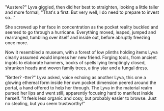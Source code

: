 "Austere?" Lyva giggled, then did her best to straighten, looking a little taller and more formal, "That's a first. But very well, I do need to prepare to invest so..."   

She screwed up her face in concentration as the pocket reality buckled and seemed to go through a hurricane. Everything moved, leaped, jumped and rearranged, tumbling over itself and inside out, before abruptly freezing once more.    

Now it resembled a museum, with a forest of low plinths holding items Lyva clearly assumed would impress her new friend. Forging tools, from ancient ingots to elaborate hammers, books of spells lying temptingly closed, shrunken heads and woven family trees, a tiny star and a fungal dress. 

"Better? -tter?" Lyva asked, voice echoing as another Lyva, this one a glowing ethereal form inside her own pocket dimension peered around the portal, a hand offered to help her through. The Lyva in the material realm pursed her lips and went still, apparently focusing hard to manifest inside herself. "It feels less organic and cosy, but probably easier to browse. Just no stealing, but you seem trustworthy!"
